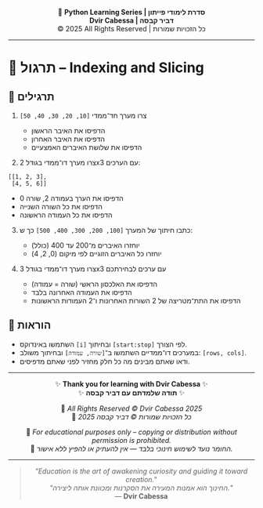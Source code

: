 <!-- DC_HEADER_START -->
<div align="center">

🐍 **Python Learning Series | סדרת לימודי פייתון**  
**Dvir Cabessa | דביר קבסה**  
© 2025 All Rights Reserved | כל הזכויות שמורות

</div>

---
<!-- DC_HEADER_END -->

# 📘 תרגול – Indexing and Slicing

## 🧪 תרגילים

1. צרו מערך חד־ממדי `[10, 20, 30, 40, 50]`  
   - הדפיסו את האיבר הראשון  
   - הדפיסו את האיבר האחרון  
   - הדפיסו את שלושת האיברים האמצעיים

2. צרו מערך דו־ממדי בגודל 2x3 עם הערכים:
```
[[1, 2, 3],
 [4, 5, 6]]
```
   - הדפיסו את הערך בעמודה 2, שורה 0  
   - הדפיסו את כל השורה השנייה  
   - הדפיסו את כל העמודה הראשונה

3. כתבו חיתוך של המערך `[100, 200, 300, 400, 500]` כך ש:
   - יוחזרו האיברים מ־200 עד 400 (כולל)
   - יוחזרו כל האיברים הזוגיים לפי מיקום (0, 2, 4)

4. צרו מערך דו־ממדי בגודל 3x3 עם ערכים לבחירתכם  
   - הדפיסו את האלכסון הראשי (שורה = עמודה)  
   - הדפיסו את העמודה האחרונה בלבד  
   - הדפיסו את התת־מטריצה של 2 השורות האחרונות ו־2 העמודות הראשונות

## 📌 הוראות

- השתמשו באינדוקס `[i]` ובחיתוך `[start:stop]` לפי הצורך.
- במערכים דו־ממדיים השתמשו ב־`[שורה, עמודה]` ובחיתוך משולב: `[rows, cols]`.
- ודאו שאתם מבינים מה כל חלק מחזיר לפני שאתם מדפיסים.

<!-- DC_FOOTER_START -->
---

<div align="center">

✨ **Thank you for learning with Dvir Cabessa** ✨  
✨ **תודה שלמדתם עם דביר קבסה** ✨  

📘 *All Rights Reserved © Dvir Cabessa 2025*  
📘 *כל הזכויות שמורות © דביר קבסה 2025*  

🔗 *For educational purposes only – copying or distribution without permission is prohibited.*  
🔗 *החומר נועד לשימוש חינוכי בלבד — אין להעתיק או להפיץ ללא אישור.*

---

> _"Education is the art of awakening curiosity and guiding it toward creation."_  
> _"החינוך הוא אמנות המעירה את הסקרנות ומכוונת אותה ליצירה."_  
> — **Dvir Cabessa**

</div>
<!-- DC_FOOTER_END -->

